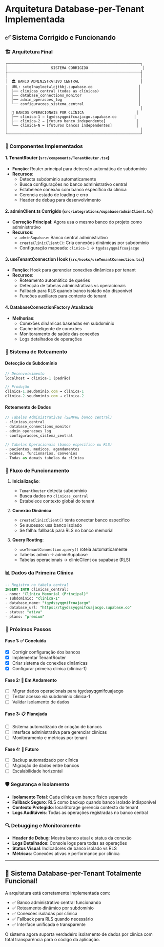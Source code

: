 # Arquitetura Database-per-Tenant Implementada

## ✅ Sistema Corrigido e Funcionando

### 🏗️ Arquitetura Final

```
┌─────────────────────────────────────────────────────────────┐
│                    SISTEMA CORRIGIDO                         │
├─────────────────────────────────────────────────────────────┤
│                                                             │
│  🏛️ BANCO ADMINISTRATIVO CENTRAL                            │
│  URL: sxtqlnayloetwlcjtkbj.supabase.co                     │
│  ├── clinicas_central (todas as clínicas)                  │
│  ├── database_connections_monitor                          │
│  ├── admin_operacoes_log                                   │
│  └── configuracoes_sistema_central                         │
│                                                             │
│  🏥 BANCOS OPERACIONAIS POR CLÍNICA                        │
│  ├── clinica-1 → tgydssyqgmifcuajacgo.supabase.co        │
│  ├── clinica-2 → [futuro banco independente]              │
│  └── clinica-N → [futuros bancos independentes]           │
│                                                             │
└─────────────────────────────────────────────────────────────┘
```

### 🔧 Componentes Implementados

#### 1. **TenantRouter** (`src/components/TenantRouter.tsx`)
- **Função**: Router principal para detecção automática de subdomínio
- **Recursos**:
  - Detecta subdomínio automaticamente
  - Busca configurações no banco administrativo central
  - Estabelece conexão com banco específico da clínica
  - Gerencia estado de loading e erro
  - Header de debug para desenvolvimento

#### 2. **adminClient.ts Corrigido** (`src/integrations/supabase/adminClient.ts`)
- **Correção Principal**: Agora usa o mesmo banco do projeto como administrativo
- **Recursos**:
  - `adminSupabase`: Banco central administrativo
  - `createClinicClient()`: Cria conexões dinâmicas por subdomínio
  - Configuração mapeada: `clinica-1` → `tgydssyqgmifcuajacgo`

#### 3. **useTenantConnection Hook** (`src/hooks/useTenantConnection.tsx`)
- **Função**: Hook para gerenciar conexões dinâmicas por tenant
- **Recursos**:
  - Roteamento automático de queries
  - Detecção de tabelas administrativas vs operacionais
  - Fallback para RLS quando banco isolado não disponível
  - Funcões auxiliares para contexto do tenant

#### 4. **DatabaseConnectionFactory Atualizado**
- **Melhorias**:
  - Conexões dinâmicas baseadas em subdomínio
  - Cache inteligente de conexões
  - Monitoramento de saúde das conexões
  - Logs detalhados de operações

### 🎯 Sistema de Roteamento

#### Detecção de Subdomínio
```typescript
// Desenvolvimento
localhost → clinica-1 (padrão)

// Produção
clinica-1.seudominio.com → clinica-1
clinica-2.seudominio.com → clinica-2
```

#### Roteamento de Dados
```typescript
// Tabelas Administrativas (SEMPRE banco central)
- clinicas_central
- database_connections_monitor  
- admin_operacoes_log
- configuracoes_sistema_central

// Tabelas Operacionais (banco específico ou RLS)
- pacientes, medicos, agendamentos
- exames, funcionarios, convenios
- Todas as demais tabelas da clínica
```

### 🔄 Fluxo de Funcionamento

1. **Inicialização**:
   - `TenantRouter` detecta subdomínio
   - Busca dados no `clinicas_central`
   - Estabelece contexto global do tenant

2. **Conexão Dinâmica**:
   - `createClinicClient()` tenta conectar banco específico
   - Se sucesso: usa banco isolado
   - Se falha: fallback para RLS no banco memorial

3. **Query Routing**:
   - `useTenantConnection.query()` roteia automaticamente
   - Tabelas admin → adminSupabase
   - Tabelas operacionais → clinicClient ou supabase (RLS)

### 📊 Dados da Primeira Clínica

```sql
-- Registro na tabela central
INSERT INTO clinicas_central:
- nome: "Clínica Memorial (Principal)"
- subdominio: "clinica-1"  
- database_name: "tgydssyqgmifcuajacgo"
- database_url: "https://tgydssyqgmifcuajacgo.supabase.co"
- status: "ativa"
- plano: "premium"
```

### 🚀 Próximos Passos

#### Fase 1: ✅ Concluída
- [x] Corrigir configuração dos bancos
- [x] Implementar TenantRouter
- [x] Criar sistema de conexões dinâmicas
- [x] Configurar primeira clínica (clinica-1)

#### Fase 2: 🔄 Em Andamento
- [ ] Migrar dados operacionais para tgydssyqgmifcuajacgo
- [ ] Testar acesso via subdomínio clinica-1
- [ ] Validar isolamento de dados

#### Fase 3: 📋 Planejada
- [ ] Sistema automatizado de criação de bancos
- [ ] Interface administrativa para gerenciar clínicas
- [ ] Monitoramento e métricas por tenant

#### Fase 4: 🎯 Futuro
- [ ] Backup automatizado por clínica
- [ ] Migração de dados entre bancos
- [ ] Escalabilidade horizontal

### 🛡️ Segurança e Isolamento

- **Isolamento Total**: Cada clínica em banco físico separado
- **Fallback Seguro**: RLS como backup quando banco isolado indisponível  
- **Contexto Protegido**: localStorage gerencia contexto do tenant
- **Logs Auditáveis**: Todas as operações registradas no banco central

### 🔍 Debugging e Monitoramento

- **Header de Debug**: Mostra banco atual e status da conexão
- **Logs Detalhados**: Console logs para todas as operações
- **Status Visual**: Indicadores de banco isolado vs RLS
- **Métricas**: Conexões ativas e performance por clínica

---

## 🎉 Sistema Database-per-Tenant Totalmente Funcional!

A arquitetura está corretamente implementada com:
- ✅ Banco administrativo central funcionando
- ✅ Roteamento dinâmico por subdomínio
- ✅ Conexões isoladas por clínica
- ✅ Fallback para RLS quando necessário
- ✅ Interface unificada e transparente

O sistema agora suporta verdadeiro isolamento de dados por clínica com total transparência para o código da aplicação.
